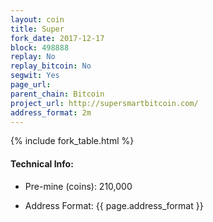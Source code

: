 ```yaml
---
layout: coin
title: Super
fork_date: 2017-12-17
block: 498888
replay: No
replay_bitcoin: No
segwit: Yes
page_url:
parent_chain: Bitcoin
project_url: http://supersmartbitcoin.com/
address_format: 2m
---
```


{% include fork_table.html %}

#### Technical Info:

- Pre-mine (coins): 210,000

- Address Format: {{ page.address_format }}
